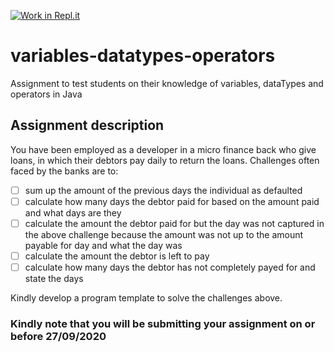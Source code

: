 [![Work in Repl.it](https://classroom.github.com/assets/work-in-replit-14baed9a392b3a25080506f3b7b6d57f295ec2978f6f33ec97e36a161684cbe9.svg)](https://classroom.github.com/online_ide?assignment_repo_id=3283312&assignment_repo_type=AssignmentRepo)
# variables-datatypes-operators
Assignment to test students on their knowledge of variables, dataTypes and operators in Java

## Assignment description
You have been employed as a developer in a micro finance back who give loans, in which their debtors pay daily to return the loans. 
Challenges often faced by the banks are to:
- [ ] sum up the amount of the previous days the individual as defaulted
- [ ] calculate how many days the debtor paid for based on the amount paid and what days are they
- [ ] calculate the amount the debtor paid for but the day was not captured in the above challenge because the amount was not up to the amount payable for day and what the day was  
- [ ] calculate the amount the debtor is left to pay
- [ ] calculate how many days the debtor has not completely payed for and state the days

Kindly develop a program template to solve the challenges above.

### Kindly note that you will be submitting your assignment on or before 27/09/2020
